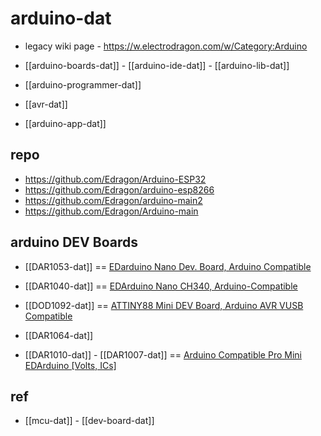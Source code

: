 
# arduino-dat 

- legacy wiki page - https://w.electrodragon.com/w/Category:Arduino

- [[arduino-boards-dat]] - [[arduino-ide-dat]] - [[arduino-lib-dat]]

- [[arduino-programmer-dat]]

- [[avr-dat]]

- [[arduino-app-dat]]


## repo 

- https://github.com/Edragon/Arduino-ESP32
- https://github.com/Edragon/arduino-esp8266
- https://github.com/Edragon/arduino-main2
- https://github.com/Edragon/Arduino-main





## arduino DEV Boards 

- [[DAR1053-dat]] == [EDarduino Nano Dev. Board, Arduino Compatible](https://www.electrodragon.com/product/ed-nano-dev-board-arduino-compatible/)

- [[DAR1040-dat]] == [EDArduino Nano CH340, Arduino-Compatible](https://www.electrodragon.com/product/edarduino-nano-c-new-usb-ch340/)

- [[DOD1092-dat]] == [ATTINY88 Mini DEV Board, Arduino AVR VUSB Compatible](https://www.electrodragon.com/product/attiny88-mini-development-arduino-nano-compatible/)

- [[DAR1064-dat]]

- [[DAR1010-dat]] - [[DAR1007-dat]] == [Arduino Compatible Pro Mini EDArduino [Volts, ICs]](https://www.electrodragon.com/product/pro-mini/)



## ref 

- [[mcu-dat]] - [[dev-board-dat]]